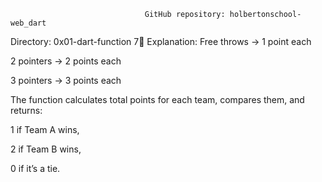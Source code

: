                                   GitHub repository: holbertonschool-web_dart




Directory: 0x01-dart-function
7📌 Explanation:
Free throws → 1 point each

2 pointers → 2 points each

3 pointers → 3 points each

The function calculates total points for each team, compares them, and returns:

1 if Team A wins,

2 if Team B wins,

0 if it’s a tie.

